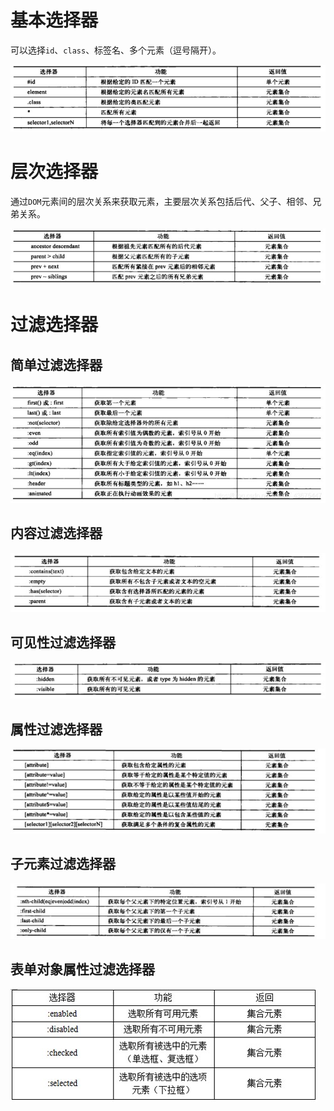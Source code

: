 # 基本选择器

可以选择`id`、`class`、标签名、多个元素（逗号隔开）。

![img-1](./img/1.jpg)



# 层次选择器

通过`DOM`元素间的层次关系来获取元素，主要层次关系包括后代、父子、相邻、兄弟关系。

![img-2](./img/2.jpg)



# 过滤选择器

## 简单过滤选择器

![img-3](./img/3.jpg)

## 内容过滤选择器

![img-4](./img/4.jpg)

## 可见性过滤选择器

![img-5](./img/5.jpg)

## 属性过滤选择器

![img-6](./img/6.jpg)

## 子元素过滤选择器

![img-7](./img/7.jpg)

## 表单对象属性过滤选择器

![img-8](./img/8.jpg)

